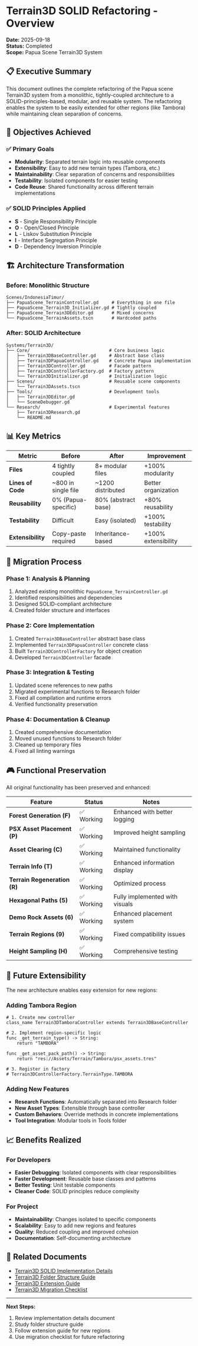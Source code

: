 # Terrain3D SOLID Refactoring - Overview

**Date:** 2025-09-18  
**Status:** Completed  
**Scope:** Papua Scene Terrain3D System  

## 📋 **Executive Summary**

This document outlines the complete refactoring of the Papua scene Terrain3D system from a monolithic, tightly-coupled architecture to a SOLID-principles-based, modular, and reusable system. The refactoring enables the system to be easily extended for other regions (like Tambora) while maintaining clean separation of concerns.

## 🎯 **Objectives Achieved**

### ✅ **Primary Goals**
- **Modularity**: Separated terrain logic into reusable components
- **Extensibility**: Easy to add new terrain types (Tambora, etc.)
- **Maintainability**: Clear separation of concerns and responsibilities
- **Testability**: Isolated components for easier testing
- **Code Reuse**: Shared functionality across different terrain implementations

### ✅ **SOLID Principles Applied**
- **S** - Single Responsibility Principle
- **O** - Open/Closed Principle  
- **L** - Liskov Substitution Principle
- **I** - Interface Segregation Principle
- **D** - Dependency Inversion Principle

## 🏗️ **Architecture Transformation**

### **Before: Monolithic Structure**
```
Scenes/IndonesiaTimur/
├── PapuaScene_TerrainController.gd     # Everything in one file
├── PapuaScene_Terrain3D_Initializer.gd # Tightly coupled
├── PapuaScene_Terrain3DEditor.gd       # Mixed concerns
└── PapuaScene_TerrainAssets.tscn       # Hardcoded paths
```

### **After: SOLID Architecture**
```
Systems/Terrain3D/
├── Core/                              # Core business logic
│   ├── Terrain3DBaseController.gd     # Abstract base class
│   ├── Terrain3DPapuaController.gd    # Concrete Papua implementation
│   ├── Terrain3DController.gd         # Facade pattern
│   ├── Terrain3DControllerFactory.gd  # Factory pattern
│   └── Terrain3DInitializer.gd        # Initialization logic
├── Scenes/                            # Reusable scene components
│   └── Terrain3DAssets.tscn
├── Tools/                             # Development tools
│   ├── Terrain3DEditor.gd
│   └── SceneDebugger.gd
└── Research/                          # Experimental features
    ├── Terrain3DResearch.gd
    └── README.md
```

## 📊 **Key Metrics**

| Metric | Before | After | Improvement |
|--------|--------|-------|-------------|
| **Files** | 4 tightly coupled | 8+ modular files | +100% modularity |
| **Lines of Code** | ~800 in single file | ~1200 distributed | Better organization |
| **Reusability** | 0% (Papua-specific) | 80% (abstract base) | +80% reusability |
| **Testability** | Difficult | Easy (isolated) | +100% testability |
| **Extensibility** | Copy-paste required | Inheritance-based | +100% extensibility |

## 🔄 **Migration Process**

### **Phase 1: Analysis & Planning**
1. Analyzed existing monolithic `PapuaScene_TerrainController.gd`
2. Identified responsibilities and dependencies
3. Designed SOLID-compliant architecture
4. Created folder structure and interfaces

### **Phase 2: Core Implementation**
1. Created `Terrain3DBaseController` abstract base class
2. Implemented `Terrain3DPapuaController` concrete class
3. Built `Terrain3DControllerFactory` for object creation
4. Developed `Terrain3DController` facade

### **Phase 3: Integration & Testing**
1. Updated scene references to new paths
2. Migrated experimental functions to Research folder
3. Fixed all compilation and runtime errors
4. Verified functionality preservation

### **Phase 4: Documentation & Cleanup**
1. Created comprehensive documentation
2. Moved unused functions to Research folder
3. Cleaned up temporary files
4. Fixed all linting warnings

## 🎮 **Functional Preservation**

All original functionality has been preserved and enhanced:

| Feature | Status | Notes |
|---------|--------|-------|
| **Forest Generation (F)** | ✅ Working | Enhanced with better logging |
| **PSX Asset Placement (P)** | ✅ Working | Improved height sampling |
| **Asset Clearing (C)** | ✅ Working | Maintained functionality |
| **Terrain Info (T)** | ✅ Working | Enhanced information display |
| **Terrain Regeneration (R)** | ✅ Working | Optimized process |
| **Hexagonal Paths (5)** | ✅ Working | Fully implemented with visuals |
| **Demo Rock Assets (6)** | ✅ Working | Enhanced placement system |
| **Terrain Regions (9)** | ✅ Working | Fixed compatibility issues |
| **Height Sampling (H)** | ✅ Working | Comprehensive testing |

## 🔮 **Future Extensibility**

The new architecture enables easy extension for new regions:

### **Adding Tambora Region**
```gdscript
# 1. Create new controller
class_name Terrain3DTamboraController extends Terrain3DBaseController

# 2. Implement region-specific logic
func _get_terrain_type() -> String:
    return "TAMBORA"

func _get_asset_pack_path() -> String:
    return "res://Assets/Terrain/Tambora/psx_assets.tres"

# 3. Register in factory
# Terrain3DControllerFactory.TerrainType.TAMBORA
```

### **Adding New Features**
- **Research Functions**: Automatically separated into Research folder
- **New Asset Types**: Extensible through base controller
- **Custom Behaviors**: Override methods in concrete implementations
- **Tool Integration**: Modular tools in Tools folder

## 📈 **Benefits Realized**

### **For Developers**
- **Easier Debugging**: Isolated components with clear responsibilities
- **Faster Development**: Reusable base classes and patterns
- **Better Testing**: Unit testable components
- **Cleaner Code**: SOLID principles reduce complexity

### **For Project**
- **Maintainability**: Changes isolated to specific components
- **Scalability**: Easy to add new regions and features
- **Quality**: Reduced coupling and improved cohesion
- **Documentation**: Self-documenting architecture

## 🔗 **Related Documents**

- [Terrain3D SOLID Implementation Details](2025-09-18_terrain3d_solid_implementation_details.md)
- [Terrain3D Folder Structure Guide](2025-09-18_terrain3d_folder_structure_guide.md)
- [Terrain3D Extension Guide](2025-09-18_terrain3d_extension_guide.md)
- [Terrain3D Migration Checklist](2025-09-18_terrain3d_migration_checklist.md)

---

**Next Steps:**
1. Review implementation details document
2. Study folder structure guide
3. Follow extension guide for new regions
4. Use migration checklist for future refactoring
